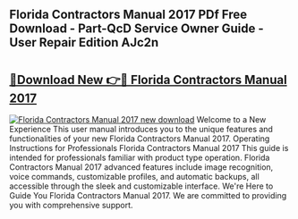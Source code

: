 ## Florida Contractors Manual 2017 PDf Free Download - Part-QcD Service Owner Guide - User Repair Edition AJc2n

# <h2><a href="http://bc17008.oget.top/?id=Florida+Contractors+Manual+2017">🔗Download New 👉🔴 Florida Contractors Manual 2017</a></h2>

[![Florida Contractors Manual 2017 new download](https://i.imgur.com/5g1atiW.png)](http://bc17008.oget.top/?id=Florida+Contractors+Manual+2017)
Welcome to a New Experience This user manual introduces you to the unique features and functionalities of your new Florida Contractors Manual 2017. Operating Instructions for Professionals Florida Contractors Manual 2017 This guide is intended for professionals familiar with product type operation. Florida Contractors Manual 2017 advanced features include image recognition, voice commands, customizable profiles, and automatic backups, all accessible through the sleek and customizable interface. We're Here to Guide You Florida Contractors Manual 2017. We are committed to providing you with comprehensive support.
